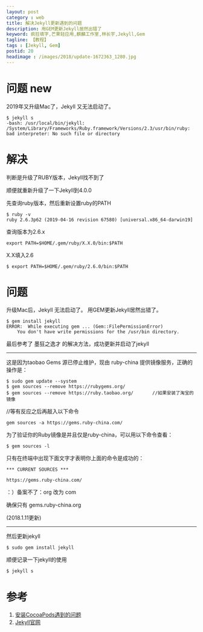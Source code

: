 ```yaml
---
layout: post
category : web
title: 解决Jekyll更新遇到的问题
description: 用GEM更新Jekyll居然出错了
keyword: 疯狂填字,芒果轻应用,麒麟工作室,林长宇,Jekyll,Gem
tagline: 【教程】
tags : [Jekyll, Gem]
postid: 20
headimage : /images/2018/update-1672363_1280.jpg
---
```


# 问题 new

2019年又升级Mac了，Jekyll 又无法启动了。

```
$ jekyll s
-bash: /usr/local/bin/jekyll: /System/Library/Frameworks/Ruby.framework/Versions/2.3/usr/bin/ruby: bad interpreter: No such file or directory
```

# 解决

判断是升级了RUBY版本，Jekyll找不到了

顺便就重新升级了一下Jekyll到4.0.0

先查询ruby版本，然后重新设置ruby的PATH

```
$ ruby -v
ruby 2.6.3p62 (2019-04-16 revision 67580) [universal.x86_64-darwin19]
```
查询版本为2.6.x
```
export PATH=$HOME/.gem/ruby/X.X.0/bin:$PATH
```
X.X填入2.6
```
$ export PATH=$HOME/.gem/ruby/2.6.0/bin:$PATH
```

# 问题

升级Mac后，Jekyll 无法启动了。
用GEM更新Jekyll居然出错了。

```
$ gem install jekyll
ERROR:  While executing gem ... (Gem::FilePermissionError)
    You don't have write permissions for the /usr/bin directory.
```

最后参考了 墨狂之逸才 的解决方法，成功更新并启动了jekyll


---------------------------

 这是因为taobao Gems 源已停止维护，现由 ruby-china 提供镜像服务，正确的操作是：

```
$ sudo gem update --system
$ gem sources --remove https://rubygems.org/
$ gem sources --remove https://ruby.taobao.org/       //如果安装了淘宝的镜像
```
//等有反应之后再敲入以下命令

```
gem sources -a https://gems.ruby-china.com/
```



为了验证你的Ruby镜像是并且仅是ruby-china，可以用以下命令查看：

```
$ gem sources -l
```

只有在终端中出现下面文字才表明你上面的命令是成功的：
```
*** CURRENT SOURCES ***

https://gems.ruby-china.com/
```

：）备案不了：org 改为 com

确保只有 gems.ruby-china.org

(2018.1.11更新)

---------------------------

然后更新jekyll

```
$ sudo gem install jekyll
```

顺便记录一下jekyll的使用

```
$ jekyll s
```



# 参考

 1. [安装CocoaPods遇到的问题](https://www.jianshu.com/p/f5ebfadb0a20)
 2. [Jekyll官网](https://jekyllrb.com/)
